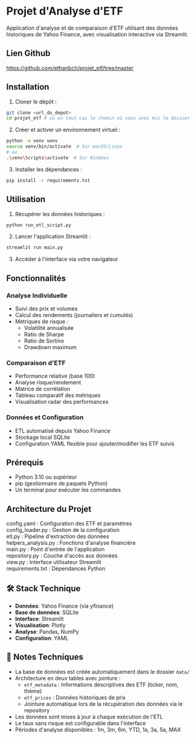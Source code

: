 # Projet d'Analyse d'ETF

Application d'analyse et de comparaison d'ETF utilisant des données historiques de Yahoo Finance, avec visualisation interactive via Streamlit.

## Lien Github

https://github.com/ethanbch/projet_etf/tree/master

## Installation

1. Cloner le dépôt :

```bash
git clone <url_du_depot>
cd projet_etf # ou en tout cas le chemin où vous avez mis le dossier
```

2. Créer et activer un environnement virtuel :

```bash
python -m venv venv
source venv/bin/activate  # Sur macOS/Linux
# ou
.\venv\Scripts\activate  # Sur Windows
```

3. Installer les dépendances :

```bash
pip install -r requirements.txt
```

## Utilisation

1. Récupérer les données historiques :

```bash
python run_etl_script.py
```

2. Lancer l'application Streamlit :

```bash
streamlit run main.py
```

3. Accéder à l'interface via votre navigateur

## Fonctionnalités

### Analyse Individuelle

- Suivi des prix et volumes
- Calcul des rendements (journaliers et cumulés)
- Métriques de risque :
  - Volatilité annualisée
  - Ratio de Sharpe
  - Ratio de Sortino
  - Drawdown maximum

### Comparaison d'ETF

- Performance relative (base 100)
- Analyse risque/rendement
- Matrice de corrélation
- Tableau comparatif des métriques
- Visualisation radar des performances

### Données et Configuration

- ETL automatisé depuis Yahoo Finance
- Stockage local SQLite
- Configuration YAML flexible pour ajouter/modifier les ETF suivis

## Prérequis

- Python 3.10 ou supérieur
- pip (gestionnaire de paquets Python)
- Un terminal pour exécuter les commandes

## Architecture du Projet

config.yaml : Configuration des ETF et paramètres  
config_loader.py : Gestion de la configuration  
etl.py : Pipeline d'extraction des données  
helpers_analysis.py : Fonctions d'analyse financière  
main.py : Point d'entrée de l'application  
repository.py : Couche d'accès aux données  
view.py : Interface utilisateur Streamlit  
requirements.txt : Dépendances Python

## 🛠️ Stack Technique

- **Données**: Yahoo Finance (via yfinance)
- **Base de données**: SQLite
- **Interface**: Streamlit
- **Visualisation**: Plotly
- **Analyse**: Pandas, NumPy
- **Configuration**: YAML

## 📝 Notes Techniques

- La base de données est créée automatiquement dans le dossier `data/`
- Architecture en deux tables avec jointure :
  - `etf_metadata` : Informations descriptives des ETF (ticker, nom, thème)
  - `etf_prices` : Données historiques de prix
  - Jointure automatique lors de la récupération des données via le repository
- Les données sont mises à jour à chaque exécution de l'ETL
- Le taux sans risque est configurable dans l'interface
- Périodes d'analyse disponibles : 1m, 3m, 6m, YTD, 1a, 3a, 5a, MAX
